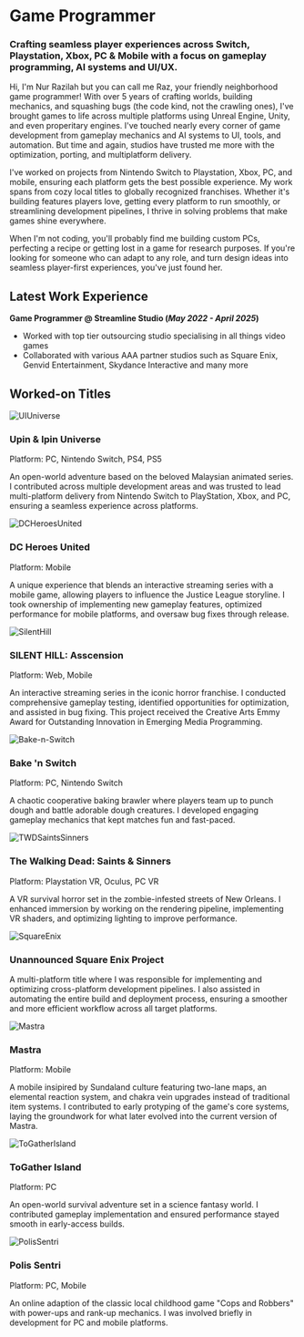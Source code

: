 # Game Programmer
### Crafting seamless player experiences across Switch, Playstation, Xbox, PC & Mobile with a focus on gameplay programming, AI systems and UI/UX.

Hi, I'm Nur Razilah but you can call me Raz, your friendly neighborhood game programmer! With over 5 years of crafting worlds, building mechanics, and squashing bugs (the code kind, not the crawling ones), I've brought games to life across multiple platforms using Unreal Engine, Unity, and even properitary engines. I've touched nearly every corner of game development from gameplay mechanics and AI systems to UI, tools, and automation. But time and again, studios have trusted me more with the optimization, porting, and multiplatform delivery. 

I've worked on projects from Nintendo Switch to Playstation, Xbox, PC, and mobile, ensuring each platform gets the best possible experience. My work spans from cozy local titles to globally recognized franchises. Whether it's building features players love, getting every platform to run smoothly, or streamlining development pipelines, I thrive in solving problems that make games shine everywhere.

When I'm not coding, you'll probably find me building custom PCs, perfecting a recipe or getting lost in a game for research purposes. If you're looking for someone who can adapt to any role, and turn design ideas into seamless player-first experiences, you've just found her.


## Latest Work Experience
**Game Programmer @ Streamline Studio (_May 2022 - April 2025_)**
- Worked with top tier outsourcing studio specialising in all things video games
- Collaborated with various AAA partner studios such as Square Enix, Genvid Entertainment, Skydance Interactive and many more


## Worked-on Titles
![UIUniverse](/img/UIUniverse.jpg)
### Upin & Ipin Universe
Platform: PC, Nintendo Switch, PS4, PS5

An open-world adventure based on the beloved Malaysian animated series. I contributed across multiple development areas and was trusted to lead multi-platform delivery from Nintendo Switch to PlayStation, Xbox, and PC, ensuring a seamless experience across platforms.

![DCHeroesUnited](/img/DCHeroesUnited.jpg)
### DC Heroes United
Platform: Mobile

A unique experience that blends an interactive streaming series with a mobile game, allowing players to influence the Justice League storyline. I took ownership of implementing new gameplay features, optimized performance for mobile platforms, and oversaw bug fixes through release.

![SilentHill](/img/SilentHill.jpg)
### SILENT HILL: Asscension
Platform: Web, Mobile

An interactive streaming series in the iconic horror franchise. I conducted comprehensive gameplay testing, identified opportunities for optimization, and assisted in bug fixing. This project received the Creative Arts Emmy Award for Outstanding Innovation in Emerging Media Programming.

![Bake-n-Switch](/img/Bake-n-Switch.jpeg)
### Bake 'n Switch
Platform: PC, Nintendo Switch

A chaotic cooperative baking brawler where players team up to punch dough and battle adorable dough creatures. I developed engaging gameplay mechanics that kept matches fun and fast-paced.

![TWDSaintsSinners](/img/TWDSaintsSinners.jpg)
### The Walking Dead: Saints & Sinners
Platform: Playstation VR, Oculus, PC VR

A VR survival horror set in the zombie-infested streets of New Orleans. I enhanced immersion by working on the rendering pipeline, implementing VR shaders, and optimizing lighting to improve performance.

![SquareEnix](/img/SquareEnix.jpg)
### Unannounced Square Enix Project
A multi-platform title where I was responsible for implementing and optimizing cross-platform development pipelines. I also assisted in automating the entire build and deployment process, ensuring a smoother and more efficient workflow across all target platforms.

![Mastra](/img/Mastra.jpg)
### Mastra
Platform: Mobile

A mobile insipired by Sundaland culture featuring two-lane maps, an elemental reaction system, and chakra vein upgrades instead of traditional item systems. I contributed to early protyping of the game's core systems, laying the groundwork for what later evolved into the current version of Mastra.

![ToGatherIsland](/img/ToGatherIsland.jpg)
### ToGather Island
Platform: PC

An open-world survival adventure set in a science fantasy world. I contributed gameplay implementation and ensured performance stayed smooth in early-access builds.

![PolisSentri](/img/PolisSentri.jpg)
### Polis Sentri
Platform: PC, Mobile

An online adaption of the classic local childhood game "Cops and Robbers" with power-ups and rank-up mechanics. I was involved briefly in development for PC and mobile platforms.
